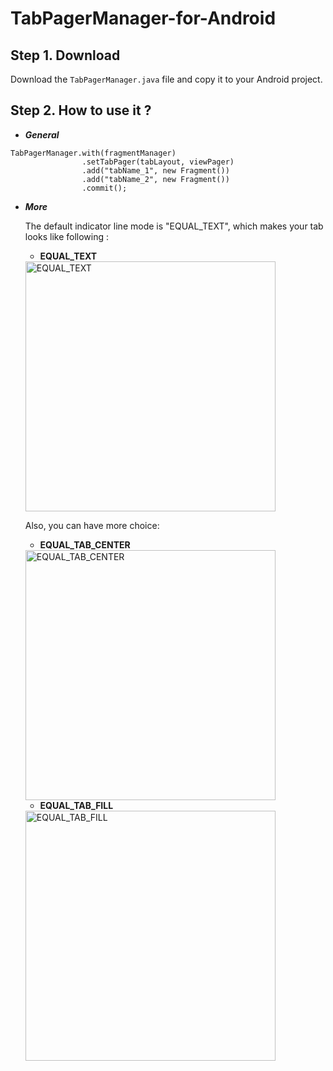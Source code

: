 # TabPagerManager-for-Android

## Step 1. Download

  Download the ```TabPagerManager.java``` file and copy it to your Android project.
  
## Step 2. How to use it ?

- ***General***
```
TabPagerManager.with(fragmentManager)
                .setTabPager(tabLayout, viewPager)
                .add("tabName_1", new Fragment())
                .add("tabName_2", new Fragment())
                .commit();
```

- ***More***

  The default indicator line mode is "EQUAL_TEXT", which makes your tab looks like following :
  
  - **EQUAL_TEXT**
  
  <img src="https://camo.githubusercontent.com/f20f015ed02f7ec3a86ff4159e9bd24249b6897e/687474703a2f2f7468797273692e636f6d2f74362f3636392f3135343937323938373178323839303137333735332e706e67" width="400" alt="EQUAL_TEXT" />

    Also, you can have more choice:
  
  - **EQUAL_TAB_CENTER**
  
  <img src="https://camo.githubusercontent.com/68022916b8776dd9f3d7f332cce93da5a2c360df/687474703a2f2f7468797273692e636f6d2f74362f3636392f3135343937333034373578323839303137343039342e6a7067" width="400" alt="EQUAL_TAB_CENTER" />
  
  - **EQUAL_TAB_FILL**
  
  <img src="https://camo.githubusercontent.com/f3c4dacabc4d8eb49f38dbfec2020be0cb6725fe/687474703a2f2f7468797273692e636f6d2f74362f3636392f3135343937333035393178323839303137343039342e706e67" width="400" alt="EQUAL_TAB_FILL" />
  
  

